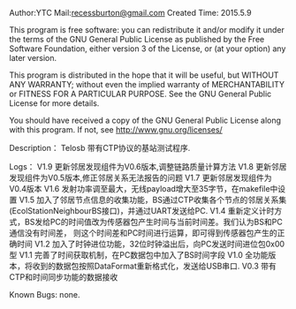 Author:YTC 
Mail:recessburton@gmail.com
Created Time: 2015.5.9

This program is free software: you can redistribute it and/or modify
it under the terms of the GNU General Public License as published by
the Free Software Foundation, either version 3 of the License, or
(at your option) any later version.

This program is distributed in the hope that it will be useful,
but WITHOUT ANY WARRANTY; without even the implied warranty of
MERCHANTABILITY or FITNESS FOR A PARTICULAR PURPOSE.  See the
GNU General Public License for more details.

You should have received a copy of the GNU General Public License
along with this program.  If not, see <http://www.gnu.org/licenses/>

Description：
	Telosb 带有CTP协议的基站测试程序.
	
Logs：
	V1.9 更新邻居发现组件为V0.6版本,调整链路质量计算方法
	V1.8 更新邻居发现组件为V0.5版本,修正邻居关系无法报告的问题
	V1.7 更新邻居发现组件为V0.4版本
	V1.6 发射功率调至最大，无线payload增大至35字节，在makefile中设置
	V1.5 加入了邻居节点信息的收集功能，BS通过CTP收集各个节点的邻居关系集(EcolStationNeighbourBS接口)，并通过UART发送给PC.
	V1.4 重新定义计时方式，BS发给PC的时间值改为传感器包产生时间与当前时间差。我们认为BS和PC通信没有时间差，
	     则这个时间差和PC时间进行运算，即可得到传感器包产生的正确时间
	V1.2 加入了时钟进位功能，32位时钟溢出后，向PC发送时间进位包0x00型
	V1.1 完善了时间获取机制，在PC数据包中加入了BS时间字段
	V1.0 全功能版本，将收到的数据包按照DataFormat重新格式化，发送给USB串口.
	V0.3 带有CTP和时间同步功能的数据接收
	
Known Bugs: 
		none.

